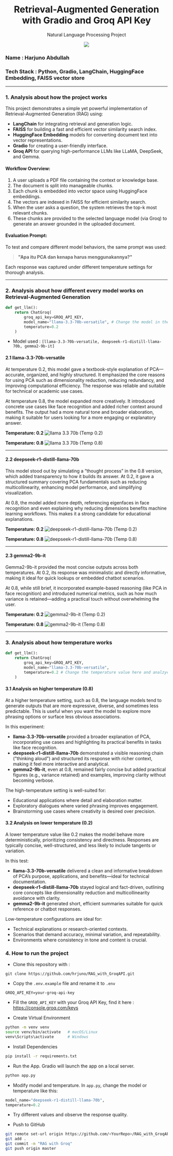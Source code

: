 <h1 align="center"> Retrieval-Augmented Generation with Gradio and Groq API Key</h1>
<p align="center"> Natural Language Processing Project</p>

<div align="center">

<img src="https://img.shields.io/badge/python-3670A0?style=for-the-badge&logo=python&logoColor=ffdd54">

</div>

### Name : Harjuno Abdullah
### Tech Stack : Python, Gradio, LangChain, HuggingFace Embedding, FAISS vector store

---

### 1. Analysis about how the project works

This project demonstrates a simple yet powerful implementation of Retrieval-Augmented Generation (RAG) using:

- **LangChain** for integrating retrieval and generation logic.
- **FAISS** for building a fast and efficient vector similarity search index.
- **HuggingFace Embedding** models for converting document text into vector representations.
- **Gradio** for creating a user-friendly interface.
- **Groq API** for querying high-performance LLMs like LLaMA, DeepSeek, and Gemma.

#### Workflow Overview:
1. A user uploads a PDF file containing the context or knowledge base.
2. The document is split into manageable chunks.
3. Each chunk is embedded into vector space using HuggingFace embeddings.
4. The vectors are indexed in FAISS for efficient similarity search.
5. When the user asks a question, the system retrieves the top-k most relevant chunks.
6. These chunks are provided to the selected language model (via Groq) to generate an answer grounded in the uploaded document.

#### Evaluation Prompt:
To test and compare different model behaviors, the same prompt was used:
> **"Apa itu PCA dan kenapa harus menggunakannya?"**

Each response was captured under different temperature settings for thorough analysis.

---

### 2. Analysis about how different every model works on Retrieval-Augmented Generation

```python
def get_llm():
    return ChatGroq(
        groq_api_key=GROQ_API_KEY,
        model_name="llama-3.3-70b-versatile", # Change the model in the code
        temperature=0.2
    )
```
- Model used : ```[llama-3.3-70b-versatile, deepseek-r1-distill-llama-70b, gemma2-9b-it]```

#### 2.1 llama-3.3-70b-versatile

At temperature 0.2, this model gave a textbook-style explanation of PCA—accurate, organized, and highly structured. It emphasized the core reasons for using PCA such as dimensionality reduction, reducing redundancy, and improving computational efficiency. The response was reliable and suitable for technical or academic use cases.

At temperature 0.8, the model expanded more creatively. It introduced concrete use cases like face recognition and added richer context around benefits. The output had a more natural tone and broader elaboration, making it suitable for users looking for a more engaging or explanatory answer.

**Temperature: 0.2**
![llama 3.3 70b (Temp 0.2)](images/llama_02.png)

**Temperature: 0.8**
![llama 3.3 70b (Temp 0.8)](images/llama_08.png)

---

#### 2.2 deepseek-r1-distill-llama-70b

This model stood out by simulating a “thought process” in the 0.8 version, which added transparency to how it builds its answer. At 0.2, it gave a structured summary covering PCA fundamentals such as reducing multicollinearity, enhancing model performance, and simplifying visualization. 

At 0.8, the model added more depth, referencing eigenfaces in face recognition and even explaining why reducing dimensions benefits machine learning workflows. This makes it a strong candidate for educational explanations.

**Temperature: 0.2**
![deepseek-r1-distill-llama-70b (Temp 0.2)](images/dp_02.png)

**Temperature: 0.8**
![deepseek-r1-distill-llama-70b (Temp 0.8)](images/dp_08.png)

---

#### 2.3 gemma2-9b-it

Gemma2-9b-it provided the most concise outputs across both temperatures. At 0.2, its response was minimalistic and directly informative, making it ideal for quick lookups or embedded chatbot scenarios.

At 0.8, while still brief, it incorporated example-based reasoning (like PCA in face recognition) and introduced numerical metrics, such as how much variance is retained—adding a practical touch without overwhelming the user.

**Temperature: 0.2**
![gemma2-9b-it (Temp 0.2)](images/gm_02.png)

**Temperature: 0.8**
![gemma2-9b-it (Temp 0.8)](images/gm_08.png)

---

### 3. Analysis about how temperature works

```python
def get_llm():
    return ChatGroq(
        groq_api_key=GROQ_API_KEY,
        model_name="llama-3.3-70b-versatile",
        temperature=0.2 # Change the temperature value here and analzye
    )
```

#### 3.1 Analysis on higher temperature (0.8)

At a higher temperature setting, such as 0.8, the language models tend to generate outputs that are more expressive, diverse, and sometimes less predictable. This is useful when you want the model to explore more phrasing options or surface less obvious associations.

In this experiment:

- **llama-3.3-70b-versatile** provided a broader explanation of PCA, incorporating use cases and highlighting its practical benefits in tasks like face recognition.
- **deepseek-r1-distill-llama-70b** demonstrated a visible reasoning chain ("thinking aloud") and structured its response with richer context, making it feel more interactive and analytical.
- **gemma2-9b-it**, even at 0.8, remained fairly concise but added practical figures (e.g., variance retained) and examples, improving clarity without becoming verbose.

The high-temperature setting is well-suited for:
- Educational applications where detail and elaboration matter.
- Exploratory dialogues where varied phrasing improves engagement.
- Brainstorming use cases where creativity is desired over precision.

#### 3.2 Analysis on lower temperature (0.2)

A lower temperature value like 0.2 makes the model behave more deterministically, prioritizing consistency and directness. Responses are typically concise, well-structured, and less likely to include tangents or variation.

In this test:

- **llama-3.3-70b-versatile** delivered a clean and informative breakdown of PCA’s purpose, applications, and benefits—ideal for technical documentation.
- **deepseek-r1-distill-llama-70b** stayed logical and fact-driven, outlining core concepts like dimensionality reduction and multicollinearity avoidance with clarity.
- **gemma2-9b-it** generated short, efficient summaries suitable for quick reference or chatbot responses.

Low-temperature configurations are ideal for:
- Technical explanations or research-oriented contexts.
- Scenarios that demand accuracy, minimal variation, and repeatability.
- Environments where consistency in tone and content is crucial.

### 4. How to run the project

- Clone this repository with : 

```git
git clone https://github.com/hrjuno/RAG_with_GroqAPI.git
```

- Copy the ```.env.example``` file and rename it to ```.env```

```
GROQ_API_KEY=your-groq-api-key
```

- Fill the ```GROQ_API_KEY``` with your Groq API Key, find it here : https://console.groq.com/keys

- Create Virtual Environment
```bash
python -m venv venv
source venv/bin/activate   # macOS/Linux
venv\Scripts\activate      # Windows
```

- Install Dependencies
```bash
pip install -r requirements.txt
```

- Run the App. Gradio will launch the app on a local server.
```bash
python app.py
```

- Modify model and temperature. In `app.py`, change the model or temperature like this:
```python
model_name="deepseek-r1-distill-llama-70b",
temperature=0.2
```

- Try different values and observe the response quality.

- Push to GitHub
```bash
git remote set-url origin https://github.com/<YourRepo>/RAG_with_GroqAPI.git
git add .
git commit -m "RAG with Groq"
git push origin master
```
